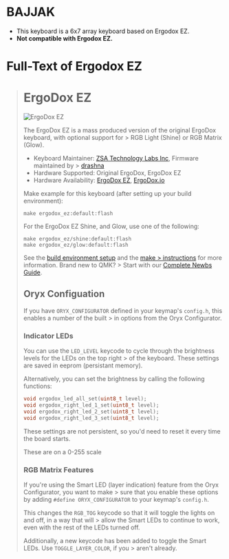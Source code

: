 # BAJJAK
* This keyboard is a 6x7 array keyboard based on Ergodox EZ.
* __Not compatible with Ergodox EZ.__

# Full-Text of Ergodox EZ
> # ErgoDox EZ
> 
> ![ErgoDox EZ](http://www.coolthings.com/wp-content/uploads/2017/05/ergodox-ez-2.jpg)
> 
> The ErgoDox EZ is a mass produced version of the original ErgoDox keyboard, with optional support for > RGB Light (Shine) or RGB Matrix (Glow).
> 
> * Keyboard Maintainer: [ZSA Technology Labs Inc](https://github.com/zsa), Firmware maintained by > [drashna](https://github.com/drashna)
> * Hardware Supported: Original ErgoDox, ErgoDox EZ
> * Hardware Availability: [ErgoDox EZ](https://ergodox-ez.com/), [ErgoDox.io](https://ergodox.io)
> 
> Make example for this keyboard (after setting up your build environment):
> 
>     make ergodox_ez:default:flash
>     
> For the ErgoDox EZ Shine, and Glow, use one of the following: 
> 
>     make ergodox_ez/shine:default:flash
>     make ergodox_ez/glow:default:flash
> 
> See the [build environment setup](https://docs.qmk.fm/#/getting_started_build_tools) and the [make > instructions](https://docs.qmk.fm/#/getting_started_make_guide) for more information. Brand new to QMK? > Start with our [Complete Newbs Guide](https://docs.qmk.fm/#/newbs).
> 
> ## Oryx Configuation
> 
> If you have `ORYX_CONFIGURATOR` defined in your keymap's `config.h`, this enables a number of the built > in options from the Oryx Configurator. 
> 
> ### Indicator LEDs
> 
> You can use the `LED_LEVEL` keycode to cycle through the brightness levels for the LEDs on the top right > of the keyboard.  These settings are saved in eeprom (persistant memory). 
> 
> Alternatively, you can set the brightness by calling the following functions: 
> 
> ```c
> void ergodox_led_all_set(uint8_t level);
> void ergodox_right_led_1_set(uint8_t level);
> void ergodox_right_led_2_set(uint8_t level);
> void ergodox_right_led_3_set(uint8_t level);
> ```
> 
> These settings are not persistent, so you'd need to reset it every time the board starts. 
> 
> These are on a 0-255 scale 
> 
> ### RGB Matrix Features
> 
> If you're using the Smart LED (layer indication) feature from the Oryx Configurator, you want to make > sure that you enable these options by adding `#define ORYX_CONFIGURATOR` to your keymap's `config.h`. 
> 
> This changes the `RGB_TOG` keycode so that it will toggle the lights on and off, in a way that will > allow the Smart LEDs to continue to work, even with the rest of the LEDs turned off. 
> 
> Additionally, a new keycode has been added to toggle the Smart LEDs.  Use `TOGGLE_LAYER_COLOR`, if you > aren't already.  
> 
